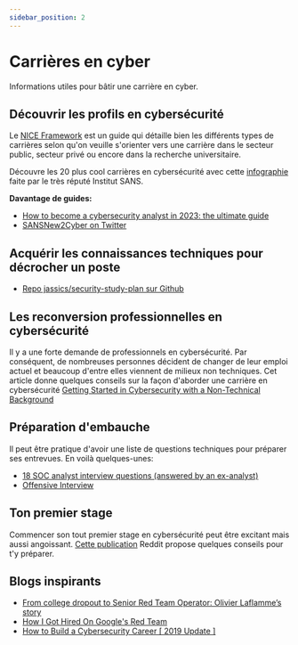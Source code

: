 ```yaml
---
sidebar_position: 2
---
```


# Carrières en cyber

Informations utiles pour bâtir une carrière en cyber.

## Découvrir les profils en cybersécurité

Le [NICE Framework](https://niccs.cisa.gov/workforce-development/nice-framework) est un guide qui détaille bien les différents types de carrières selon qu'on veuille s'orienter vers une carrière dans le secteur public, secteur privé ou encore dans la recherche universitaire.

Découvre les 20 plus cool carrières en cybersécurité avec cette [infographie](https://www.sans.org/cybersecurity-careers/20-coolest-cyber-security-careers/) faite par le très réputé Institut SANS.

**Davantage de guides:**
- [How to become a cybersecurity analyst in 2023: the ultimate guide](https://www.hackthebox.com/blog/how-to-become-a-cybersecurity-analyst)
- [SANSNew2Cyber on Twitter](https://twitter.com/new_2_cyber)

## Acquérir les connaissances techniques pour décrocher un poste

- [Repo jassics/security-study-plan sur Github](https://github.com/jassics/security-study-plan)

## Les reconversion professionnelles en cybersécurité

Il y a une forte demande de professionnels en cybersécurité. Par conséquent, de nombreuses personnes décident de changer de leur emploi actuel et beaucoup d'entre elles viennent de milieux non techniques. Cet article donne quelques conseils sur la façon d'aborder une carrière en cybersécurité [Getting Started in Cybersecurity with a Non-Technical Background](https://www.sans.org/blog/getting-started-in-cybersecurity-with-a-non-technical-background/)

## Préparation d'embauche

Il peut être pratique d'avoir une liste de questions techniques pour préparer ses entrevues. En voilà quelques-unes:
- [18 SOC analyst interview questions (answered by an ex-analyst)](https://www.hackthebox.com/blog/soc-analyst-interview-questions)
- [Offensive Interview](https://github.com/Leezj9671/offensiveinterview/blob/translate-zhcn/README-EN.md)

## Ton premier stage

Commencer son tout premier stage en cybersécurité peut être excitant mais aussi angoissant. [Cette publication](https://www.reddit.com/r/cybersecurity/comments/ukrawc/starting_first_internship_next_month/) Reddit propose quelques conseils pour t'y préparer.

## Blogs inspirants

- [From college dropout to Senior Red Team Operator: Olivier Laflamme’s story](https://www.hackthebox.com/blog/college-dropout-to-red-team-operator-olivier-laflamme-career-story)
- [How I Got Hired On Google's Red Team](https://grahamhelton.com/blog/jobs/)
- [How to Build a Cybersecurity Career [ 2019 Update ]](https://danielmiessler.com/p/build-successful-infosec-career)
